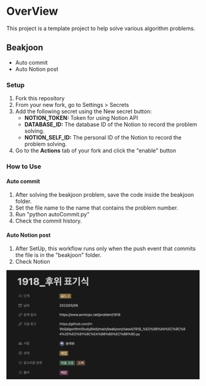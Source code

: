 # OverView

This project is a template project to help solve various algorithm problems.

## Beakjoon

- Auto commit
- Auto Notion post

### Setup

1. Fork this repository
2. From your new fork, go to Settings > Secrets
3. Add the following secret using the New secret button:
   - **NOTION_TOKEN:** Token for using Notion API
   - **DATABASE_ID:** The database ID of the Notion to record the problem solving.
   - **NOTION_SELF_ID:** The personal ID of the Notion to record the problem solving.
4. Go to the **Actions** tab of your fork and click the "enable" button

### How to Use

#### Auto commit

1. After solving the beakjoon problem, save the code inside the beakjoon folder.
2. Set the file name to the name that contains the problem number.
3. Run "python autoCommit.py"
4. Check the commit history.

#### Auto Notion post

1. After SetUp, this workflow runs only when the push event that commits the file is in the "beakjoon" folder.
2. Check Notion

<img src ="https://raw.githubusercontent.com/H-Wol/algorithmStudyTemplate/main/images/notion_screenshot.png">
